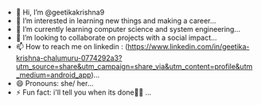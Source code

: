 - 👋 Hi, I’m @geetikakrishna9
- 👀 I’m interested in learning new things and making a career...
- 🌱 I’m currently learning computer science and system engineering...
- 💞️ I’m looking to collaborate on projects with a social impact...
- 📫 How to reach me on linkedin : (https://www.linkedin.com/in/geetika-krishna-chalumuru-0774292a3?utm_source=share&utm_campaign=share_via&utm_content=profile&utm_medium=android_app)...
- 😄 Pronouns: she/ her...
- ⚡ Fun fact: i'll tell you when its done🤫🤫 ...

<!---
geetikakrishna9/geetikakrishna9 is a ✨ special ✨ repository because its `README.md` (this file) appears on your GitHub profile.
You can click the Preview link to take a look at your changes.
--->
